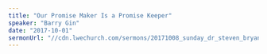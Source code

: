 ```yaml
---
title: "Our Promise Maker Is a Promise Keeper"
speaker: "Barry Gin"
date: "2017-10-01"
sermonUrl: "//cdn.lwechurch.com/sermons/20171008_sunday_dr_steven_bryan_resurrection_and_the_great_commission.mp3"
---
```

